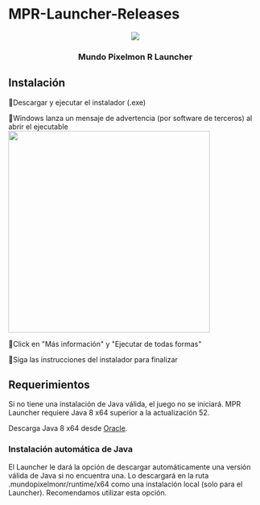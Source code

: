 # MPR-Launcher-Releases

<p align="center"><img src="https://media.discordapp.net/attachments/809159883940954133/1016422425224827043/serverlogo.png?width=300&height=300"></p>

### <p align="center"> Mundo Pixelmon R Launcher</p>


## Instalación
🔹Descargar y ejecutar el instalador (.exe)

🔹Windows lanza un mensaje de advertencia (por software de terceros) al abrir el ejecutable
<img src="https://user-images.githubusercontent.com/107780783/235060606-ea57e7e6-10d7-4d4d-a05a-bc72de17c127.png" width="400px" height="400px">

🔹Click en "Más información" y "Ejecutar de todas formas"

🔹Siga las instrucciones del instalador para finalizar

## Requerimientos
Si no tiene una instalación de Java válida, el juego no se iniciará. MPR Launcher requiere Java 8 x64 superior a la actualización 52.

Descarga Java 8 x64 desde <a href="http://www.oracle.com/technetwork/java/javase/downloads/jre8-downloads-2133155.html" target="_blank">Oracle</a>.

### Instalación automática de Java
El Launcher le dará la opción de descargar automáticamente una versión válida de Java si no encuentra una. Lo descargará en la ruta .mundopixelmonr/runtime/x64 como una instalación local (solo para el Launcher). Recomendamos utilizar esta opción.

